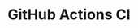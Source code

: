 # GitHub Actions CI
































































































































































































































































































































































































































































































































































































































































































































































































































































































































































































































































































































































































































































































































































































































































































































































































































































































































































































































































































































































































































































































































































































































































































































